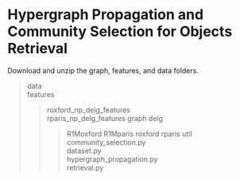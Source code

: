 # Hypergraph Propagation and Community Selection for Objects Retrieval

Download and unzip the graph, features, and data folders. 

>data  
>features  
>>roxford_np_delg_features  
>>rparis_np_delg_features 
>graph 
>>delg 
>>>R1Moxford 
>>>R1Mparis 
>>>roxford 
>>>rparis 
>util 
>community_selection.py  
>dataset.py  
>hypergraph_propagation.py  
>retrieval.py  
